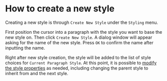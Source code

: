 # How to create a new style

Creating a new style is through `Create New Style` under the `Styling` menu.

First position the cursor into a paragraph with the style you want to base the new style on. Then click `Create New Style`. A dialog window will appear asking for the name of the new style. Press `OK` to confirm the name after inputting the name. 

Right after new style creation, the style will be added to the list of style choices for `Current Paragraph Style`. At this point, it is possible to [modify the style properties](modstyle.md) as needed, including changing the parent style to inherit from and the next style.